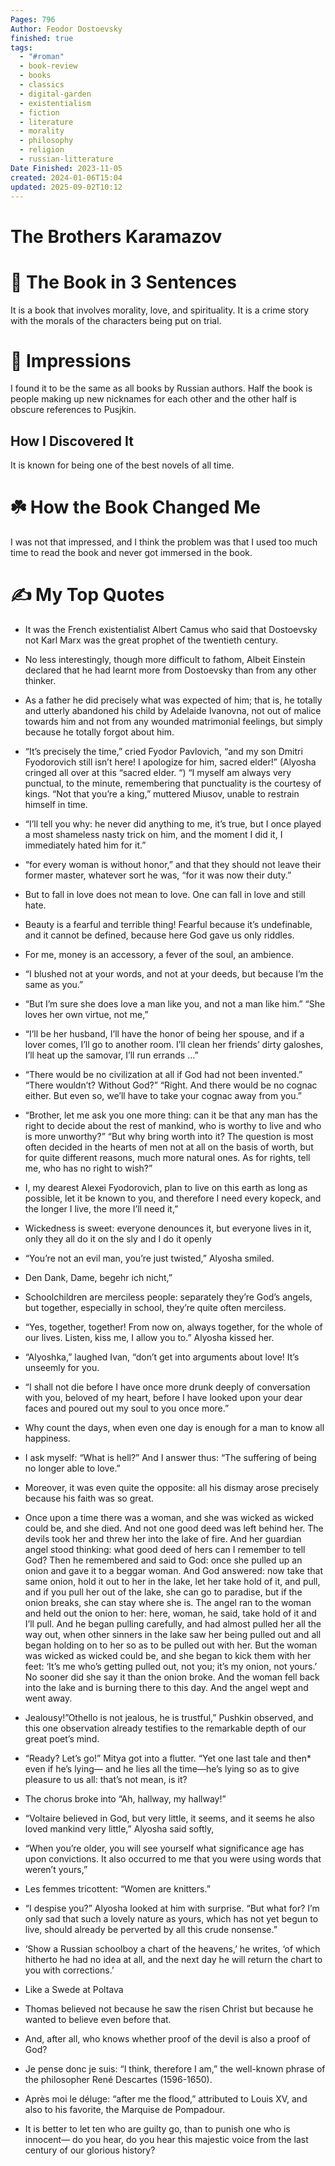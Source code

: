 ```yaml
---
Pages: 796
Author: Feodor Dostoevsky
finished: true
tags:
  - "#roman"
  - book-review
  - books
  - classics
  - digital-garden
  - existentialism
  - fiction
  - literature
  - morality
  - philosophy
  - religion
  - russian-litterature
Date Finished: 2023-11-05
created: 2024-01-06T15:04
updated: 2025-09-02T10:12
---
```

# The Brothers Karamazov


# 🚀 The Book in 3 Sentences

It is a book that involves morality, love, and spirituality. It is a crime story with the morals of the characters being put on trial. 
# 🎨 Impressions
I found it to be the same as all books by Russian authors. Half the book is people making up new nicknames for each other and the other half is obscure references to Pusjkin. 

## How I Discovered It
It is known for being one of the best novels of all time.

# ☘️ How the Book Changed Me
I was not that impressed, and I think the problem was that I used too much time to read the book and never got immersed in the book. 

# ✍️ My Top  Quotes

- It was the French existentialist Albert Camus who said that Dostoevsky not Karl Marx was the great prophet of the twentieth century.
 
- No less interestingly, though more difficult to fathom, Albeit Einstein declared that he had learnt more from Dostoevsky than from any other thinker.
 
- As a father he did precisely what was expected of him; that is, he totally and utterly abandoned his child by Adelaide Ivanovna, not out of malice towards him and not from any wounded matrimonial feelings, but simply because he totally forgot about him.
 
- “It’s precisely the time,” cried Fyodor Pavlovich, “and my son Dmitri Fyodorovich still isn’t here! I apologize for him, sacred elder!” (Alyosha cringed all over at this “sacred elder. “) “I myself am always very punctual, to the minute, remembering that punctuality is the courtesy of kings. “Not that you’re a king,” muttered Miusov, unable to restrain himself in time.
 
- “I’ll tell you why: he never did anything to me, it’s true, but I once played a most shameless nasty trick on him, and the moment I did it, I immediately hated him for it.”
 
- “for every woman is without honor,” and that they should not leave their former master, whatever sort he was, “for it was now their duty.”
 
- But to fall in love does not mean to love. One can fall in love and still hate.
 
- Beauty is a fearful and terrible thing! Fearful because it’s undefinable, and it cannot be defined, because here God gave us only riddles.
 
- For me, money is an accessory, a fever of the soul, an ambience.
 
- “I blushed not at your words, and not at your deeds, but because I’m the same as you.”
 
- “But I’m sure she does love a man like you, and not a man like him.” “She loves her own virtue, not me,”
 
- “I’ll be her husband, I’ll have the honor of being her spouse, and if a lover comes, I’ll go to another room. I’ll clean her friends’ dirty galoshes, I’ll heat up the samovar, I’ll run errands ...”
 
- “There would be no civilization at all if God had not been invented.” “There wouldn’t? Without God?” “Right. And there would be no cognac either. But even so, we’ll have to take your cognac away from you.”
 
- “Brother, let me ask you one more thing: can it be that any man has the right to decide about the rest of mankind, who is worthy to live and who is more unworthy?” “But why bring worth into it? The question is most often decided in the hearts of men not at all on the basis of worth, but for quite different reasons, much more natural ones. As for rights, tell me, who has no right to wish?”
 
- I, my dearest Alexei Fyodorovich, plan to live on this earth as long as possible, let it be known to you, and therefore I need every kopeck, and the longer I live, the more I’ll need it,”
 
- Wickedness is sweet: everyone denounces it, but everyone lives in it, only they all do it on the sly and I do it openly
 
- “You’re not an evil man, you’re just twisted,” Alyosha smiled.
 
- Den Dank, Dame, begehr ich nicht,”
 
- Schoolchildren are merciless people: separately they’re God’s angels, but together, especially in school, they’re quite often merciless.
 
- “Yes, together, together! From now on, always together, for the whole of our lives. Listen, kiss me, I allow you to.” Alyosha kissed her.
 
- “Alyoshka,” laughed Ivan, “don’t get into arguments about love! It’s unseemly for you.
 
- “I shall not die before I have once more drunk deeply of conversation with you, beloved of my heart, before I have looked upon your dear faces and poured out my soul to you once more.”
 
- Why count the days, when even one day is enough for a man to know all happiness.
 
- I ask myself: “What is hell?” And I answer thus: “The suffering of being no longer able to love.”
 
- Moreover, it was even quite the opposite: all his dismay arose precisely because his faith was so great.
 
- Once upon a time there was a woman, and she was wicked as wicked could be, and she died. And not one good deed was left behind her. The devils took her and threw her into the lake of fire. And her guardian angel stood thinking: what good deed of hers can I remember to tell God? Then he remembered and said to God: once she pulled up an onion and gave it to a beggar woman. And God answered: now take that same onion, hold it out to her in the lake, let her take hold of it, and pull, and if you pull her out of the lake, she can go to paradise, but if the onion breaks, she can stay where she is. The angel ran to the woman and held out the onion to her: here, woman, he said, take hold of it and I’ll pull. And he began pulling carefully, and had almost pulled her all the way out, when other sinners in the lake saw her being pulled out and all began holding on to her so as to be pulled out with her. But the woman was wicked as wicked could be, and she began to kick them with her feet: ‘It’s me who’s getting pulled out, not you; it’s my onion, not yours.’ No sooner did she say it than the onion broke. And the woman fell back into the lake and is burning there to this day. And the angel wept and went away.
 
- Jealousy!”Othello is not jealous, he is trustful,” Pushkin observed, and this one observation already testifies to the remarkable depth of our great poet’s mind.
 
- “Ready? Let’s go!” Mitya got into a flutter. “Yet one last tale and then* even if he’s lying— and he lies all the time—he’s lying so as to give pleasure to us all: that’s not mean, is it?
 
- The chorus broke into “Ah, hallway, my hallway!”
 
- “Voltaire believed in God, but very little, it seems, and it seems he also loved mankind very little,” Alyosha said softly,
 
- “When you’re older, you will see yourself what significance age has upon convictions. It also occurred to me that you were using words that weren’t yours,”
 
 
- Les femmes tricottent: “Women are knitters.”
 
- “I despise you?” Alyosha looked at him with surprise. “But what for? I’m only sad that such a lovely nature as yours, which has not yet begun to live, should already be perverted by all this crude nonsense.”
 
- ‘Show a Russian schoolboy a chart of the heavens,’ he writes, ‘of which hitherto he had no idea at all, and the next day he will return the chart to you with corrections.’
 
- Like a Swede at Poltava
 
- Thomas believed not because he saw the risen Christ but because he wanted to believe even before that.
 
- And, after all, who knows whether proof of the devil is also a proof of God?
 
 
- Je pense donc je suis: “I think, therefore I am,” the well-known phrase of the philosopher René Descartes (1596-1650).
 
- Après moi le déluge: “after me the flood,” attributed to Louis XV, and also to his favorite, the Marquise de Pompadour.
 
- It is better to let ten who are guilty go, than to punish one who is innocent— do you hear, do you hear this majestic voice from the last century of our glorious history?
 
